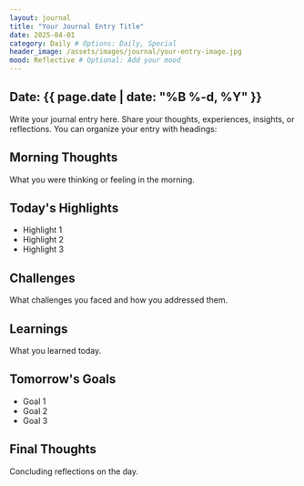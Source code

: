 ```yaml
---
layout: journal
title: "Your Journal Entry Title"
date: 2025-04-01
category: Daily # Options: Daily, Special
header_image: /assets/images/journal/your-entry-image.jpg
mood: Reflective # Optional: Add your mood
---
```


## Date: {{ page.date | date: "%B %-d, %Y" }}

Write your journal entry here. Share your thoughts, experiences, insights, or reflections.
You can organize your entry with headings:

## Morning Thoughts

What you were thinking or feeling in the morning.

## Today's Highlights

- Highlight 1
- Highlight 2
- Highlight 3

## Challenges

What challenges you faced and how you addressed them.

## Learnings

What you learned today.

## Tomorrow's Goals

- Goal 1
- Goal 2
- Goal 3

## Final Thoughts

Concluding reflections on the day.
